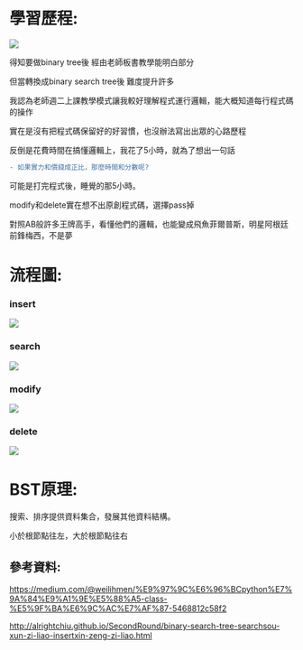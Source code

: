 # 學習歷程:

![](https://algorithmsandme.com/wp-content/uploads/2018/05/mirror-binary-search-tree.png)

得知要做binary tree後 經由老師板書教學能明白部分

但當轉換成binary search tree後 難度提升許多 

我認為老師週二上課教學模式讓我較好理解程式運行邏輯，能大概知道每行程式碼的操作

實在是沒有把程式碼保留好的好習慣，也沒辦法寫出出眾的心路歷程

反倒是花費時間在搞懂邏輯上，我花了5小時，就為了想出一句話

```diff
- 如果實力和價錢成正比，那麼時間和分數呢? 
```

可能是打完程式後，睡覺的那5小時。



modify和delete實在想不出原創程式碼，選擇pass掉

對照AB般許多王牌高手，看懂他們的邏輯，也能變成飛魚菲爾普斯，明星阿根廷前鋒梅西，不是夢

# 流程圖:

### insert

![](https://github.com/linseanwin/learning-note/blob/master/images/S__57090050.jpg)

### search

![](https://github.com/linseanwin/learning-note/blob/master/images/S__57090052.jpg)

### modify

![](https://github.com/linseanwin/learning-note/blob/master/images/S__57090053.jpg)

### delete

![](https://github.com/linseanwin/learning-note/blob/master/images/S__57090054.jpg)

# BST原理:

搜索、排序提供資料集合，發展其他資料結構。

小於根節點往左，大於根節點往右

## 參考資料:

https://medium.com/@weilihmen/%E9%97%9C%E6%96%BCpython%E7%9A%84%E9%A1%9E%E5%88%A5-class-%E5%9F%BA%E6%9C%AC%E7%AF%87-5468812c58f2

http://alrightchiu.github.io/SecondRound/binary-search-tree-searchsou-xun-zi-liao-insertxin-zeng-zi-liao.html
